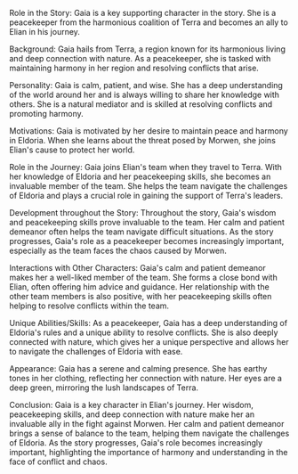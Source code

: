 Role in the Story: Gaia is a key supporting character in the story. She is a peacekeeper from the harmonious coalition of Terra and becomes an ally to Elian in his journey.

Background: Gaia hails from Terra, a region known for its harmonious living and deep connection with nature. As a peacekeeper, she is tasked with maintaining harmony in her region and resolving conflicts that arise.

Personality: Gaia is calm, patient, and wise. She has a deep understanding of the world around her and is always willing to share her knowledge with others. She is a natural mediator and is skilled at resolving conflicts and promoting harmony.

Motivations: Gaia is motivated by her desire to maintain peace and harmony in Eldoria. When she learns about the threat posed by Morwen, she joins Elian's cause to protect her world.

Role in the Journey: Gaia joins Elian's team when they travel to Terra. With her knowledge of Eldoria and her peacekeeping skills, she becomes an invaluable member of the team. She helps the team navigate the challenges of Eldoria and plays a crucial role in gaining the support of Terra's leaders.

Development throughout the Story: Throughout the story, Gaia's wisdom and peacekeeping skills prove invaluable to the team. Her calm and patient demeanor often helps the team navigate difficult situations. As the story progresses, Gaia's role as a peacekeeper becomes increasingly important, especially as the team faces the chaos caused by Morwen.

Interactions with Other Characters: Gaia's calm and patient demeanor makes her a well-liked member of the team. She forms a close bond with Elian, often offering him advice and guidance. Her relationship with the other team members is also positive, with her peacekeeping skills often helping to resolve conflicts within the team.

Unique Abilities/Skills: As a peacekeeper, Gaia has a deep understanding of Eldoria's rules and a unique ability to resolve conflicts. She is also deeply connected with nature, which gives her a unique perspective and allows her to navigate the challenges of Eldoria with ease.

Appearance: Gaia has a serene and calming presence. She has earthy tones in her clothing, reflecting her connection with nature. Her eyes are a deep green, mirroring the lush landscapes of Terra.

Conclusion: Gaia is a key character in Elian's journey. Her wisdom, peacekeeping skills, and deep connection with nature make her an invaluable ally in the fight against Morwen. Her calm and patient demeanor brings a sense of balance to the team, helping them navigate the challenges of Eldoria. As the story progresses, Gaia's role becomes increasingly important, highlighting the importance of harmony and understanding in the face of conflict and chaos.
